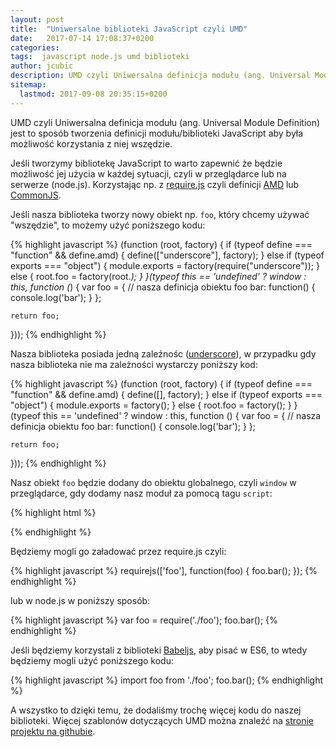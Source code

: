 ```yaml
---
layout: post
title:  "Uniwersalne biblioteki JavaScript czyli UMD"
date:   2017-07-14 17:08:37+0200
categories:
tags:  javascript node.js umd biblioteki
author: jcubic
description: UMD czyli Uniwersalna definicja modułu (ang. Universal Module Definition) jest to sposób tworzenia definicji modułu/biblioteki JavaScript aby była możliwość korzystania z niej wszędzie.
sitemap:
  lastmod: 2017-09-08 20:35:15+0200
---
```


UMD czyli Uniwersalna definicja modułu (ang. Universal Module Definition) jest to sposób tworzenia definicji modułu/biblioteki JavaScript aby była możliwość korzystania z niej wszędzie.

<!-- more -->

Jeśli tworzymy bibliotekę JavaScript to warto zapewnić że będzie możliwość jej użycia w każdej sytuacji, czyli  w przeglądarce lub na serwerze (node.js). Korzystając np. z [require.js](http://www.requirejs.org/) czyli definicji [AMD](https://github.com/amdjs/amdjs-api/wiki/AMD) lub [CommonJS](http://wiki.commonjs.org/wiki/CommonJS).

Jeśli nasza biblioteka tworzy nowy obiekt np. `foo`, który chcemy używać "wszędzie", to możemy użyć poniższego kodu:

{% highlight javascript %}
(function (root, factory) {
    if (typeof define === "function" && define.amd) {
        define(["underscore"], factory);
    } else if (typeof exports === "object") {
        module.exports = factory(require("underscore"));
    } else {
        root.foo = factory(root._);
    }
}(typeof this == 'undefined' ? window : this, function (_) {
    var foo = {
        // nasza definicja obiektu foo
        bar: function() {
            console.log('bar');
        }
    };

    return foo;
}));
{% endhighlight %}

Nasza biblioteka posiada jedną zaleźnośc ([underscore](http://underscorejs.org/)), w przypadku gdy nasza biblioteka nie ma zależności wystarczy poniższy kod:

{% highlight javascript %}
(function (root, factory) {
    if (typeof define === "function" && define.amd) {
        define([], factory);
    } else if (typeof exports === "object") {
        module.exports = factory();
    } else {
        root.foo = factory();
    }
}(typeof this == 'undefined' ? window : this, function () {
    var foo = {
        // nasza definicja obiektu foo
        bar: function() {
            console.log('bar');
        }
    };

    return foo;
}));
{% endhighlight %}

Nasz obiekt `foo` będzie dodany do obiektu globalnego, czyli `window` w przeglądarce, gdy dodamy nasz moduł za pomocą tagu `script`:

{% highlight html %}
<script src="foo.js"></script>
<script>
foo.bar();
</script>
{% endhighlight %}

Będziemy mogli go załadować przez require.js czyli:

{% highlight javascript %}
requirejs(['foo'], function(foo) {
    foo.bar();
});
{% endhighlight %}

lub w node.js w poniższy sposób:

{% highlight javascript %}
var foo = require('./foo');
foo.bar();
{% endhighlight %}

Jeśli będziemy korzystali z biblioteki [Babeljs](https://babeljs.io/), aby pisać w ES6, to wtedy będziemy mogli użyć poniższego kodu:

{% highlight javascript %}
import foo from './foo';
foo.bar();
{% endhighlight %}

A wszystko to dzięki temu, że dodaliśmy trochę więcej kodu do naszej biblioteki. Więcej szablonów dotyczących UMD można znaleźć na [stronie projektu na githubie](https://github.com/umdjs/umd/).

